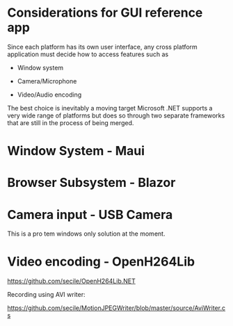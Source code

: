 # Considerations for GUI reference app

Since each platform has its own user interface, any cross platform application
must decide how to access features such as 

* Window system

* Camera/Microphone

* Video/Audio encoding

The best choice is inevitably a moving target Microsoft .NET supports a very wide
range of platforms but does so through two separate frameworks that are still in
the process of being merged.


# Window System - Maui


# Browser Subsystem - Blazor


# Camera input - USB Camera

This is a pro tem windows only solution at the moment.


# Video encoding - OpenH264Lib

https://github.com/secile/OpenH264Lib.NET

Recording using AVI writer:

https://github.com/secile/MotionJPEGWriter/blob/master/source/AviWriter.cs